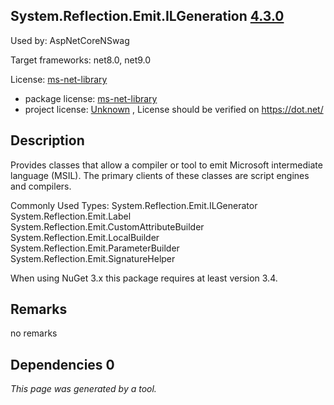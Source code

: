 System.Reflection.Emit.ILGeneration [4.3.0](https://www.nuget.org/packages/System.Reflection.Emit.ILGeneration/4.3.0)
--------------------

Used by: AspNetCoreNSwag

Target frameworks: net8.0, net9.0

License: [ms-net-library](../../../../licenses/ms-net-library) 

- package license: [ms-net-library](http://go.microsoft.com/fwlink/?LinkId=329770) 
- project license: [Unknown](https://dot.net/) , License should be verified on https://dot.net/

Description
-----------
Provides classes that allow a compiler or tool to emit Microsoft intermediate language (MSIL). The primary clients of these classes are script engines and compilers.

Commonly Used Types:
System.Reflection.Emit.ILGenerator
System.Reflection.Emit.Label
System.Reflection.Emit.CustomAttributeBuilder
System.Reflection.Emit.LocalBuilder
System.Reflection.Emit.ParameterBuilder
System.Reflection.Emit.SignatureHelper
 
When using NuGet 3.x this package requires at least version 3.4.

Remarks
-----------
no remarks


Dependencies 0
-----------


*This page was generated by a tool.*